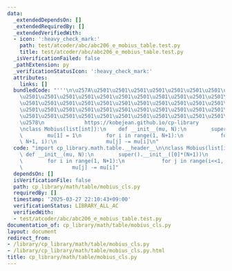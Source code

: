 ```yaml
---
data:
  _extendedDependsOn: []
  _extendedRequiredBy: []
  _extendedVerifiedWith:
  - icon: ':heavy_check_mark:'
    path: test/atcoder/abc/abc206_e_mobius_table.test.py
    title: test/atcoder/abc/abc206_e_mobius_table.test.py
  _isVerificationFailed: false
  _pathExtension: py
  _verificationStatusIcon: ':heavy_check_mark:'
  attributes:
    links: []
  bundledCode: "'''\n\u257A\u2501\u2501\u2501\u2501\u2501\u2501\u2501\u2501\u2501\u2501\
    \u2501\u2501\u2501\u2501\u2501\u2501\u2501\u2501\u2501\u2501\u2501\u2501\u2501\
    \u2501\u2501\u2501\u2501\u2501\u2501\u2501\u2501\u2501\u2501\u2501\u2501\u2501\
    \u2501\u2501\u2501\u2501\u2501\u2501\u2501\u2501\u2501\u2501\u2501\u2501\u2501\
    \u2501\u2501\u2501\u2501\u2501\u2501\u2501\u2501\u2501\u2501\u2501\u2501\u2501\
    \u2578\n             https://kobejean.github.io/cp-library               \n'''\n\
    \nclass Mobius(list[int]):\n    def __init__(mu, N):\n        super().__init__([0]*(N+1))\n\
    \        mu[1] = 1\n        for i in range(1, N+1):\n            for j in range(i<<1,\
    \ N+1, i):\n                mu[j] -= mu[i]\n"
  code: "import cp_library.math.table.__header__\n\nclass Mobius(list[int]):\n   \
    \ def __init__(mu, N):\n        super().__init__([0]*(N+1))\n        mu[1] = 1\n\
    \        for i in range(1, N+1):\n            for j in range(i<<1, N+1, i):\n\
    \                mu[j] -= mu[i]"
  dependsOn: []
  isVerificationFile: false
  path: cp_library/math/table/mobius_cls.py
  requiredBy: []
  timestamp: '2025-03-27 22:10:43+09:00'
  verificationStatus: LIBRARY_ALL_AC
  verifiedWith:
  - test/atcoder/abc/abc206_e_mobius_table.test.py
documentation_of: cp_library/math/table/mobius_cls.py
layout: document
redirect_from:
- /library/cp_library/math/table/mobius_cls.py
- /library/cp_library/math/table/mobius_cls.py.html
title: cp_library/math/table/mobius_cls.py
---
```

